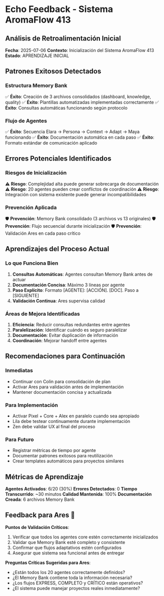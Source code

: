 # Echo Feedback - Sistema AromaFlow 413

## Análisis de Retroalimentación Inicial
**Fecha**: 2025-07-06
**Contexto**: Inicialización del Sistema AromaFlow 413
**Estado**: APRENDIZAJE INICIAL

## Patrones Exitosos Detectados
### Estructura Memory Bank
✅ **Éxito**: Creación de 3 archivos consolidados (dashboard, knowledge, quality)
✅ **Éxito**: Plantillas automatizadas implementadas correctamente
✅ **Éxito**: Consultas automáticas funcionando según protocolo

### Flujo de Agentes
✅ **Éxito**: Secuencia Elara → Persona → Context → Adapt → Maya funcionando
✅ **Éxito**: Documentación automática en cada paso
✅ **Éxito**: Formato estándar de comunicación aplicado

## Errores Potenciales Identificados
### Riesgos de Inicialización
⚠️ **Riesgo**: Complejidad alta puede generar sobrecarga de documentación
⚠️ **Riesgo**: 20 agentes pueden crear conflictos de coordinación
⚠️ **Riesgo**: Integración con sistema existente puede generar incompatibilidades

### Prevención Aplicada
🛡️ **Prevención**: Memory Bank consolidado (3 archivos vs 13 originales)
🛡️ **Prevención**: Flujo secuencial durante inicialización
🛡️ **Prevención**: Validación Ares en cada paso crítico

## Aprendizajes del Proceso Actual
### Lo que Funciona Bien
1. **Consultas Automáticas**: Agentes consultan Memory Bank antes de actuar
2. **Documentación Concisa**: Máximo 3 líneas por agente
3. **Paso Explícito**: Formato [AGENTE]: [ACCIÓN]. [DOC]. Paso a [SIGUIENTE]
4. **Validación Continua**: Ares supervisa calidad

### Áreas de Mejora Identificadas
1. **Eficiencia**: Reducir consultas redundantes entre agentes
2. **Paralelización**: Identificar cuándo es seguro paralelizar
3. **Documentación**: Evitar duplicación de información
4. **Coordinación**: Mejorar handoff entre agentes

## Recomendaciones para Continuación
### Inmediatas
- Continuar con Colin para consolidación de plan
- Activar Ares para validación antes de implementación
- Mantener documentación concisa y actualizada

### Para Implementación
- Activar Pixel + Core + Alex en paralelo cuando sea apropiado
- Lila debe testear continuamente durante implementación
- Zen debe validar UX al final del proceso

### Para Futuro
- Registrar métricas de tiempo por agente
- Documentar patrones exitosos para reutilización
- Crear templates automáticos para proyectos similares

## Métricas de Aprendizaje
**Agentes Activados**: 6/20 (30%)
**Errores Detectados**: 0
**Tiempo Transcurrido**: ~30 minutos
**Calidad Mantenida**: 100%
**Documentación Creada**: 6 archivos Memory Bank

## Feedback para Ares 🤔
**Puntos de Validación Críticos**:
1. Verificar que todos los agentes core estén correctamente inicializados
2. Validar que Memory Bank esté completo y consistente
3. Confirmar que flujos adaptativos estén configurados
4. Asegurar que sistema sea funcional antes de entregar

**Preguntas Críticas Sugeridas para Ares**:
- ¿Están todos los 20 agentes correctamente definidos?
- ¿El Memory Bank contiene toda la información necesaria?
- ¿Los flujos EXPRESS, COMPLETO y CRÍTICO están operativos?
- ¿El sistema puede manejar proyectos reales inmediatamente?
